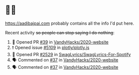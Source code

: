 # 👋🏻
<!--
**aadibajpai/aadibajpai** is a ✨ _special_ ✨ repository because its `README.md` (this file) appears on your GitHub profile.
-->
https://aadibajpai.com probably contains all the info I'd put here.

Recent activity ~~so people can stop saying I do nothing~~:
<!--START_SECTION:activity-->
1. 💪 Opened PR [#39](https://github.com//VandyHacks/2020-website/pull/39) in [VandyHacks/2020-website](https://github.com//VandyHacks/2020-website)
2. ❗️ Opened issue [#5109](https://github.com//plotly/plotly.js/issues/5109) in [plotly/plotly.js](https://github.com//plotly/plotly.js)
3. 💪 Opened PR [#2529](https://github.com//SwagLyrics/SwagLyrics-For-Spotify/pull/2529) in [SwagLyrics/SwagLyrics-For-Spotify](https://github.com//SwagLyrics/SwagLyrics-For-Spotify)
4. 🗣 Commented on [#37](https://github.com//VandyHacks/2020-website/issues/37) in [VandyHacks/2020-website](https://github.com//VandyHacks/2020-website)
5. 🗣 Commented on [#37](https://github.com//VandyHacks/2020-website/issues/37) in [VandyHacks/2020-website](https://github.com//VandyHacks/2020-website)
<!--END_SECTION:activity-->
